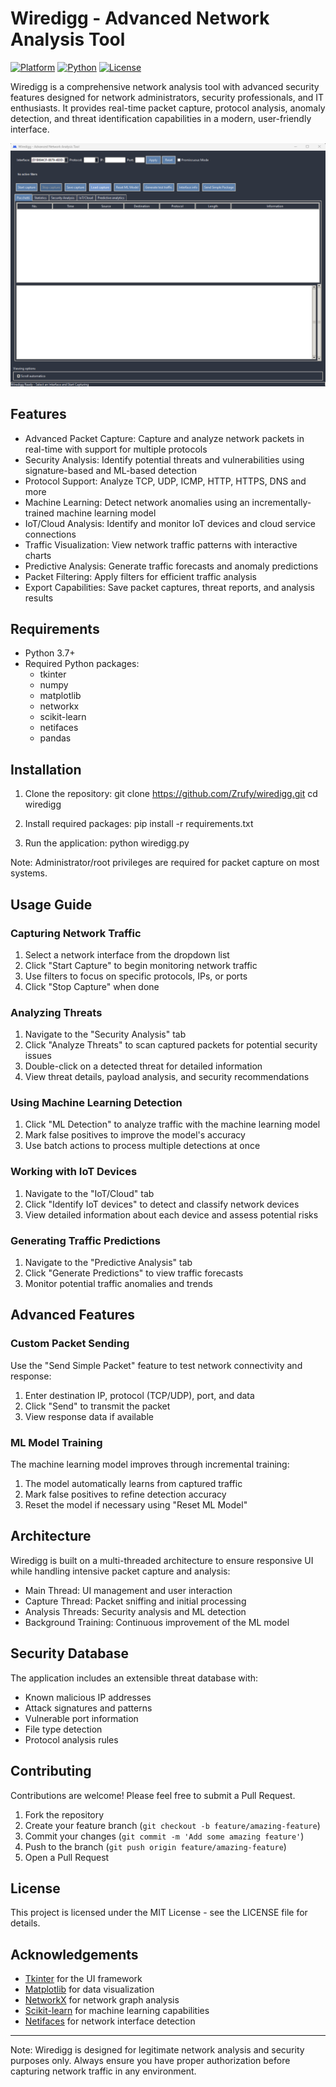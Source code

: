 # Wiredigg - Advanced Network Analysis Tool

[![Platform](https://img.shields.io/badge/platform-Windows-blue)](https://github.com/yourusername/wiredigg)
[![Python](https://img.shields.io/badge/python-3.7%2B-brightgreen)](https://www.python.org/)
[![License](https://img.shields.io/badge/license-%20%20GNU%20GPLv2%20-green?style=plastic)]([https://opensource.org/licenses/GPLv2](https://opensource.org/license/gpl-2-0))

Wiredigg is a comprehensive network analysis tool with advanced security features designed for network administrators, security professionals, and IT enthusiasts. It provides real-time packet capture, protocol analysis, anomaly detection, and threat identification capabilities in a modern, user-friendly interface.

![Wiredigg Main Interface](Screenshot.png)

## Features

- Advanced Packet Capture: Capture and analyze network packets in real-time with support for multiple protocols
- Security Analysis: Identify potential threats and vulnerabilities using signature-based and ML-based detection
- Protocol Support: Analyze TCP, UDP, ICMP, HTTP, HTTPS, DNS and more
- Machine Learning: Detect network anomalies using an incrementally-trained machine learning model
- IoT/Cloud Analysis: Identify and monitor IoT devices and cloud service connections
- Traffic Visualization: View network traffic patterns with interactive charts
- Predictive Analysis: Generate traffic forecasts and anomaly predictions
- Packet Filtering: Apply filters for efficient traffic analysis
- Export Capabilities: Save packet captures, threat reports, and analysis results

## Requirements

- Python 3.7+
- Required Python packages:
  - tkinter
  - numpy
  - matplotlib
  - networkx
  - scikit-learn
  - netifaces
  - pandas

## Installation

1. Clone the repository:
     git clone https://github.com/Zrufy/wiredigg.git
   cd wiredigg
   
2. Install required packages:
     pip install -r requirements.txt
   
3. Run the application:
     python wiredigg.py
   
Note: Administrator/root privileges are required for packet capture on most systems.

## Usage Guide

### Capturing Network Traffic

1. Select a network interface from the dropdown list
2. Click "Start Capture" to begin monitoring network traffic
3. Use filters to focus on specific protocols, IPs, or ports
4. Click "Stop Capture" when done

### Analyzing Threats

1. Navigate to the "Security Analysis" tab
2. Click "Analyze Threats" to scan captured packets for potential security issues
3. Double-click on a detected threat for detailed information
4. View threat details, payload analysis, and security recommendations

### Using Machine Learning Detection

1. Click "ML Detection" to analyze traffic with the machine learning model
2. Mark false positives to improve the model's accuracy
3. Use batch actions to process multiple detections at once

### Working with IoT Devices

1. Navigate to the "IoT/Cloud" tab
2. Click "Identify IoT devices" to detect and classify network devices
3. View detailed information about each device and assess potential risks

### Generating Traffic Predictions

1. Navigate to the "Predictive Analysis" tab
2. Click "Generate Predictions" to view traffic forecasts
3. Monitor potential traffic anomalies and trends

## Advanced Features

### Custom Packet Sending

Use the "Send Simple Packet" feature to test network connectivity and response:

1. Enter destination IP, protocol (TCP/UDP), port, and data
2. Click "Send" to transmit the packet
3. View response data if available

### ML Model Training

The machine learning model improves through incremental training:

1. The model automatically learns from captured traffic
2. Mark false positives to refine detection accuracy
3. Reset the model if necessary using "Reset ML Model"

## Architecture

Wiredigg is built on a multi-threaded architecture to ensure responsive UI while handling intensive packet capture and analysis:

- Main Thread: UI management and user interaction
- Capture Thread: Packet sniffing and initial processing
- Analysis Threads: Security analysis and ML detection
- Background Training: Continuous improvement of the ML model

## Security Database

The application includes an extensible threat database with:

- Known malicious IP addresses
- Attack signatures and patterns
- Vulnerable port information
- File type detection
- Protocol analysis rules

## Contributing

Contributions are welcome! Please feel free to submit a Pull Request.

1. Fork the repository
2. Create your feature branch (`git checkout -b feature/amazing-feature`)
3. Commit your changes (`git commit -m 'Add some amazing feature'`)
4. Push to the branch (`git push origin feature/amazing-feature`)
5. Open a Pull Request

## License

This project is licensed under the MIT License - see the LICENSE file for details.

## Acknowledgements

- [Tkinter](https://docs.python.org/3/library/tkinter.html) for the UI framework
- [Matplotlib](https://matplotlib.org/) for data visualization
- [NetworkX](https://networkx.org/) for network graph analysis
- [Scikit-learn](https://scikit-learn.org/) for machine learning capabilities
- [Netifaces](https://pypi.org/project/netifaces/) for network interface detection

---

Note: Wiredigg is designed for legitimate network analysis and security purposes only. Always ensure you have proper authorization before capturing network traffic in any environment.
